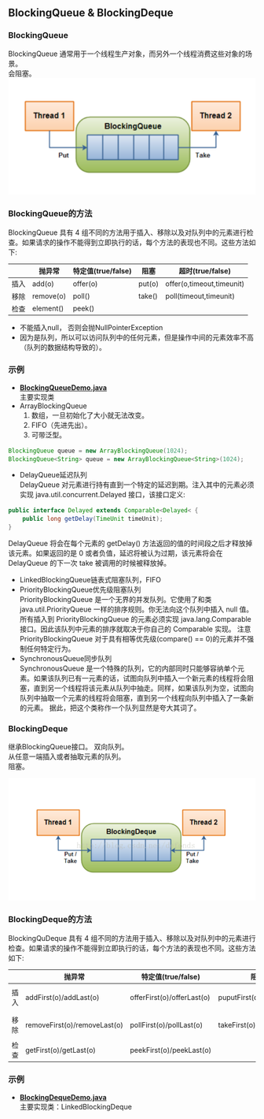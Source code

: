 ## BlockingQueue & BlockingDeque
### BlockingQueue
BlockingQueue 通常用于一个线程生产对象，而另外一个线程消费这些对象的场景。  
会阻塞。
![BlockingQueue1.png](../pics/BlockingQueue1.png)

### BlockingQueue的方法
BlockingQueue 具有 4 组不同的方法用于插入、移除以及对队列中的元素进行检查。如果请求的操作不能得到立即执行的话，每个方法的表现也不同。这些方法如下:  

| | 抛异常 | 特定值(true/false) | 阻塞 | 超时(true/false)|
| --- | --- | --- | --- | --- |
|插入 |add(o)   |offer(o)|put(o)   |offer(o,timeout,timeunit)   |
|移除 |remove(o)|poll() |take()  |poll(timeout,timeunit)   |
|检查 |element()|peek()|  |   |
* 不能插入null， 否则会抛NullPointerException
* 因为是队列，所以可以访问队列中的任何元素，但是操作中间的元素效率不高（队列的数据结构导致的）。

### 示例
* [**BlockingQueueDemo.java**](../main/java/com/example/jucdemo/blockingqueue/BlockingQueueDemo.java)  
主要实现类  
* ArrayBlockingQueue  
  1. 数组，一旦初始化了大小就无法改变。  
  2. FIFO（先进先出）。  
  3. 可带泛型。  
```java
BlockingQueue queue = new ArrayBlockingQueue(1024);
BlockingQueue<String> queue = new ArrayBlockingQueue<String>(1024);
```
* DelayQueue延迟队列  
DelayQueue 对元素进行持有直到一个特定的延迟到期。注入其中的元素必须实现 java.util.concurrent.Delayed 接口，该接口定义:  
```java
public interface Delayed extends Comparable<Delayed< {
    public long getDelay(TimeUnit timeUnit);
}
```  
DelayQueue 将会在每个元素的 getDelay() 方法返回的值的时间段之后才释放掉该元素。如果返回的是 0 或者负值，延迟将被认为过期，该元素将会在 DelayQueue 的下一次 take  被调用的时候被释放掉。

* LinkedBlockingQueue链表式阻塞队列，FIFO
* PriorityBlockingQueue优先级阻塞队列  
PriorityBlockingQueue 是一个无界的并发队列。它使用了和类 java.util.PriorityQueue 一样的排序规则。你无法向这个队列中插入 null 值。
所有插入到 PriorityBlockingQueue 的元素必须实现 java.lang.Comparable 接口。因此该队列中元素的排序就取决于你自己的 Comparable 实现。
注意 PriorityBlockingQueue 对于具有相等优先级(compare() == 0)的元素并不强制任何特定行为。  
* SynchronousQueue同步队列  
SynchronousQueue 是一个特殊的队列，它的内部同时只能够容纳单个元素。如果该队列已有一元素的话，试图向队列中插入一个新元素的线程将会阻塞，直到另一个线程将该元素从队列中抽走。同样，如果该队列为空，试图向队列中抽取一个元素的线程将会阻塞，直到另一个线程向队列中插入了一条新的元素。
据此，把这个类称作一个队列显然是夸大其词了。  


### BlockingDeque
继承BlockingQueue接口。
双向队列。  
从任意一端插入或者抽取元素的队列。  
阻塞。  

![BlockingDeque.png](../pics/BlockingDeque.png)
### BlockingDeque的方法
BlockingQuDeque 具有 4 组不同的方法用于插入、移除以及对队列中的元素进行检查。如果请求的操作不能得到立即执行的话，每个方法的表现也不同。这些方法如下:

| | 抛异常 | 特定值(true/false) | 阻塞 | 超时(true/false)|
| --- | --- | --- | --- | --- |
|插入 |addFirst(o)/addLast(o)  |offerFirst(o)/offerLast(o)|puputFirst(o)/putLast(o)|offerFirst(o, timeout, timeunit)/offerLast(o, timeout, timeunit)|
|移除 |removeFirst(o)/removeLast(o)|pollFirst(o)/pollLast(o)|takeFirst(o)/takeLast(o)|pollFirst(timeout, timeunit)/pollLast(timeout, timeunit)|
|检查 |getFirst(o)/getLast(o)|peekFirst(o)/peekLast(o)|  |   |

### 示例
* [**BlockingDequeDemo.java**](../main/java/com/example/jucdemo/blockingdeque/BlockingDequeDemo.java)  
主要实现类：LinkedBlockingDeque
